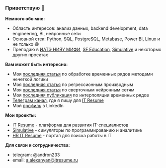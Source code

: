 ### Приветствую 👋

**Немного обо мне:**

- Область интересов: анализ данных, backend development, data engineering, BI, нейронные сети
- Основной стек: Python, SQL, PostgreSQL, Metabase, Power BI, Linux и не только 😄
- Преподаю в [ИАТЭ НИЯУ МИФИ](http://www.iate.obninsk.ru/), [SF Education](https://sf.education/), [Simulative](https://simulative.ru/sql) и некоторых других проектах

**Вам может быть интересно:**

- Моя [последняя статья](src/mdpi2.pdf) по обработке временных рядов методами нечеткой логики
- Моя [последняя статья](src/mdpi1.pdf) по регрессионным производным
- Моя [последняя статья](src/uspekhi2021.pdf) по сверточным нейронным сетям
- Моя [последняя публикация](src/sarov2022.pdf) по интерполяции временных рядов
- [Телеграм канал](https://t.me/it_resume), где я пишу для [IT Resume](https://itresume.ru)
- Мой [профиль](https://www.linkedin.com/in/%D0%B0%D0%BD%D0%B4%D1%80%D0%BE%D0%BD-%D0%B0%D0%BB%D0%B5%D0%BA%D1%81%D0%B0%D0%BD%D1%8F%D0%BD-974755194/) в LinkedIn

**Мои проекты:**

- [IT Resume](https://itresume.ru) - платформа для развития IT-специалистов
- [Simulative](https://simulative.ru) - симуляторы по программированию и аналитике
- [HR IT Resume](https://hr.itresume.ru) - портал для поиска работы в IT

**Для связи и сотрудничества:**

- telegram: @andron233
- email: a.alexanyan@itresume.ru
